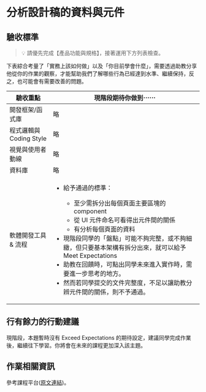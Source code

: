 # 分析設計稿的資料與元件

## 驗收標準

> 💡  請優先完成【產品功能與規格】，接著運用下方列表檢查。

下表綜合考量了「實務上該如何做」以及「你目前學會什麼」，需要透過助教分享他從你的作業的觀察，才能幫助我們了解哪些行為已經達到水準、繼續保持，反之，也可能會有需要改善的問題。

<table>
  <thead>
    <tr>
      <th>驗收重點</td>
      <th>現階段期待你做到⋯⋯</td>
    </tr>
  </thead>
  <tbody>
    <tr>
      <td>開發框架/函式庫</td>
      <td>略</td>
    </tr>
    <tr>
      <td>程式邏輯與 Coding Style</td>
      <td>略</td>
    </tr>
      <tr>
      <td>視覺與使用者動線</td>
      <td>略</td>
    </tr>
    <tr>
      <td>資料庫</td>
      <td>略</td>
    </tr>
      <tr>
      <td>軟體開發工具 & 流程</td>
      <td>
        <ul>
          <li>給予通過的標準：</li>
          <ul>
            <li>至少需拆分出每個頁面主要區塊的 component</li>
            <li>從 UI 元件命名可看得出元件間的關係</li>
            <li>有分析每個頁面的資料</li>
          </ul>
          <li>現階段同學的「盤點」可能不夠完整，或不夠細緻，但只要基本架構有拆分出來，就可以給予 Meet Expectations</li>
          <li>助教在回饋時，可點出同學未來進入實作時，需要進一步思考的地方。</li>
          <li>然而若同學提交的文件完整度，不足以讓助教分辨元件間的關係，則不予通過。</li>
        </ul>
      </td>
    </tr>
  </tbody>
</table>

## 行有餘力的行動建議

現階段，本題暫時沒有 Exceed Expectations 的期待設定，建議同學完成作業後，繼續往下學習。你將會在未來的課程更加深入該主題。

## 作業相關資訊

參考課程平台([原文連結](https://lighthouse.alphacamp.co/courses/119/assignments/3643))。
